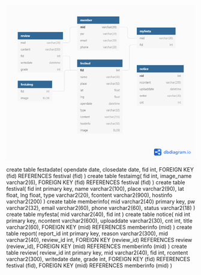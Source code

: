 <img src="festa_db.png" alt="festa_db" style="zoom: 80%;" />

create table festadate(
    opendate date, 
    closedate date,
    fid int,
    FOREIGN KEY (fid) REFERENCES festival (fid)
)
create table festaimg(
    fid int,
    image_name varchar2(6),
    FOREIGN KEY (fid) REFERENCES festival (fid)
)
create table festival(
    fid int primary key,
    name varchar2(100),
    place varchar2(90),
    lat float,
    lng float,
    type varchar2(20),
    fcontent varchar2(900),
    hostinfo varchar2(200)
    )
create table memberinfo(
    mid varchar2(40) primary key,
    pw varchar2(32),
    email varchar2(60),
    phone varchar2(60),
    status varchar2(18)
)
create table myfesta(
    mid varchar2(40),
    fid int
)
create table notice(
    nid int primary key,
    ncontent varchar2(600),
    uploaddate varchar2(30),
    cnt int,
    title varchar2(60),
    FOREIGN KEY (mid) REFERENCES memberinfo (mid)
)
create table report(
    report_id int primary key,
    reason varchar2(300),
    mid varchar2(40),
    review_id int,
    FOREIGN KEY (review_id) REFERENCES review (review_id), 
    FOREIGN KEY (mid) REFERENCES memberinfo (mid)
)
create table review(
    review_id int primary key,
    mid varchar2(40),
    fid int,
    rcontent varchar2(300),
    writedate date,
    grade int,
    FOREIGN KEY (fid) REFERENCES festival (fid), 
    FOREIGN KEY (mid) REFERENCES memberinfo (mid)
)

